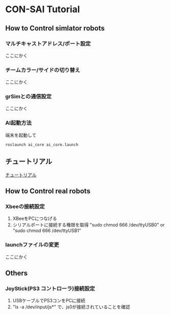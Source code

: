 # CON-SAI Tutorial

## How to Control simlator robots

### マルチキャストアドレス/ポート設定
ここにかく

### チームカラー/サイドの切り替え
ここにかく

### grSimとの通信設定
ここにかく

### AI起動方法
端末を起動して

```
roslaunch ai_core ai_core.launch
```

## チュートリアル

[チュートリアル](Tutorial.md)


## How to Control real robots
### Xbeeの接続設定
1. XBeeをPCにつなげる
2. シリアルポートに接続する権限を取得
 "sudo chmod 666 /dev/ttyUSB0" or "sudo chmod 666 /dev/ttyUSB1"

### launchファイルの変更
ここにかく


## Others


### JoyStick(PS3 コントローラ)接続設定
1. USBケーブルでPS3コンをPCに接続
2. "ls -a /dev/input/js*" で、js0が接続されていることを確認



